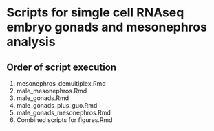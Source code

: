 # Scripts for simgle cell RNAseq embryo gonads and mesonephros analysis

## Order of script execution
1. mesonephros_demultiplex.Rmd
2. male_mesonephros.Rmd
3. male_gonads.Rmd
4. male_gonads_plus_guo.Rmd
5. male_gonads_mesonephros.Rmd
6. Combined scripts for figures.Rmd 
